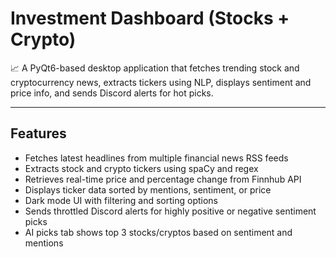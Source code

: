 # Investment Dashboard (Stocks + Crypto)

📈 A PyQt6-based desktop application that fetches trending stock and cryptocurrency news, extracts tickers using NLP, displays sentiment and price info, and sends Discord alerts for hot picks.

---

## Features

- Fetches latest headlines from multiple financial news RSS feeds
- Extracts stock and crypto tickers using spaCy and regex
- Retrieves real-time price and percentage change from Finnhub API
- Displays ticker data sorted by mentions, sentiment, or price
- Dark mode UI with filtering and sorting options
- Sends throttled Discord alerts for highly positive or negative sentiment picks
- AI picks tab shows top 3 stocks/cryptos based on sentiment and mentions

